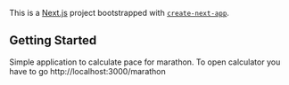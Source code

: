 This is a [Next.js](https://nextjs.org/) project bootstrapped with [`create-next-app`](https://github.com/vercel/next.js/tree/canary/packages/create-next-app).

## Getting Started

Simple application to calculate pace for marathon.
To open calculator you have to go http://localhost:3000/marathon


